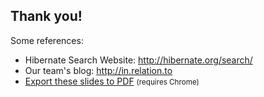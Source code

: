 <!-- .slide: data-state="focus" -->
## Thank you!

Some references:

 * Hibernate Search Website: <http://hibernate.org/search/>
 * Our team's blog: <http://in.relation.to>
 * <a href="?print-pdf">Export these slides to PDF</a> <small>(requires Chrome)</small>
